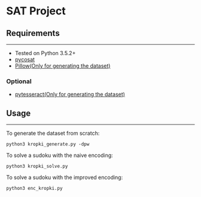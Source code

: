 # SAT Project
## Requirements
-----
 * Tested on Python 3.5.2+
 * [pycosat](https://pypi.python.org/pypi/pycosat)
 * [Pillow(Only for generating the dataset)](https://pillow.readthedocs.io/en/latest/installation.html)
### Optional
 * [pytesseract(Only for generating the dataset)](https://github.com/madmaze/pytesseract)

## Usage
-----
To generate the dataset from scratch:
```
python3 kropki_generate.py -dpw
```

To solve a sudoku with the naive encoding:
```
python3 kropki_solve.py
```

To solve a sudoku with the improved encoding:
```
python3 enc_kropki.py
```
